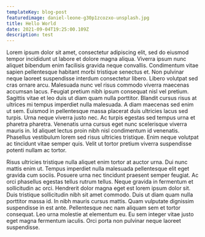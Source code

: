```yaml
---
templateKey: blog-post
featuredimage: daniel-leone-g30p1zcozxo-unsplash.jpg
title: Hello World
date: 2021-09-04T19:25:00.109Z
description: test
---
```

Lorem ipsum dolor sit amet, consectetur adipiscing elit, sed do eiusmod tempor incididunt ut labore et dolore magna aliqua. Viverra ipsum nunc aliquet bibendum enim facilisis gravida neque convallis. Condimentum vitae sapien pellentesque habitant morbi tristique senectus et. Non pulvinar neque laoreet suspendisse interdum consectetur libero. Libero volutpat sed cras ornare arcu. Malesuada nunc vel risus commodo viverra maecenas accumsan lacus. Feugiat pretium nibh ipsum consequat nisl vel pretium. Sagittis vitae et leo duis ut diam quam nulla porttitor. Blandit cursus risus at ultrices mi tempus imperdiet nulla malesuada. A diam maecenas sed enim ut sem. Euismod in pellentesque massa placerat duis ultricies lacus sed turpis. Urna neque viverra justo nec. Ac turpis egestas sed tempus urna et pharetra pharetra. Venenatis urna cursus eget nunc scelerisque viverra mauris in. Id aliquet lectus proin nibh nisl condimentum id venenatis. Phasellus vestibulum lorem sed risus ultricies tristique. Enim neque volutpat ac tincidunt vitae semper quis. Velit ut tortor pretium viverra suspendisse potenti nullam ac tortor.

Risus ultricies tristique nulla aliquet enim tortor at auctor urna. Dui nunc mattis enim ut. Tempus imperdiet nulla malesuada pellentesque elit eget gravida cum sociis. Posuere urna nec tincidunt praesent semper feugiat. Ac orci phasellus egestas tellus rutrum tellus. Neque gravida in fermentum et sollicitudin ac orci. Hendrerit dolor magna eget est lorem ipsum dolor sit. Duis tristique sollicitudin nibh sit amet commodo. Duis ut diam quam nulla porttitor massa id. In nibh mauris cursus mattis. Quam vulputate dignissim suspendisse in est ante. Pellentesque nec nam aliquam sem et tortor consequat. Leo urna molestie at elementum eu. Eu sem integer vitae justo eget magna fermentum iaculis. Orci porta non pulvinar neque laoreet suspendisse.